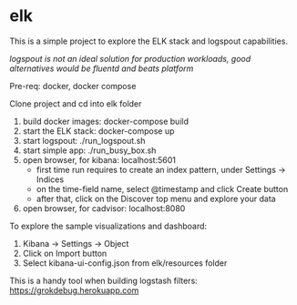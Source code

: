 # elk

This is a simple project to explore the ELK stack and logspout capabilities.

*logspout is not an ideal solution for production workloads, good alternatives would be fluentd and beats platform*

Pre-req: docker, docker compose

Clone project and cd into elk folder

1. build docker images: docker-compose build 
2. start the ELK stack: docker-compose up
3. start logspout: ./run_logspout.sh
4. start simple app: ./run_busy_box.sh
5. open browser, for kibana: localhost:5601
    - first time run requires to create an index pattern, under Settings -> Indices
    - on the time-field name, select @timestamp and click Create button
    - after that, click on the Discover top menu and explore your data
6. open browser, for cadvisor: localhost:8080

To explore the sample visualizations and dashboard:
1. Kibana -> Settings -> Object
2. Click on Import button
3. Select kibana-ui-config.json from elk/resources folder

This is a handy tool when building logstash filters: https://grokdebug.herokuapp.com
